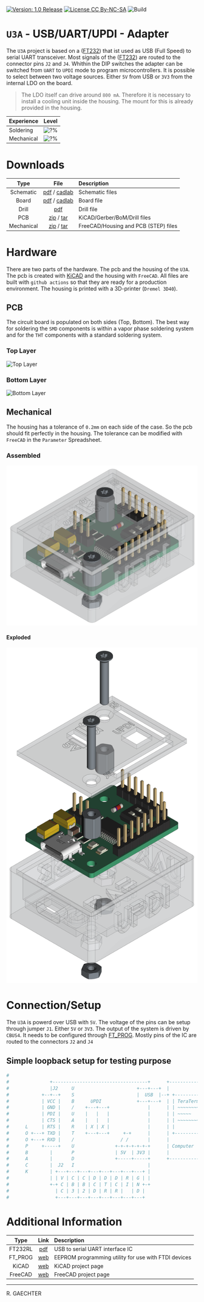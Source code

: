 [![Version: 1.0 Release](https://img.shields.io/badge/Version-1.0%20Release-green.svg)](https://github.com/0x007e/u3a) [![License CC By-NC-SA](https://img.shields.io/badge/Hardware-CC--BY--NC--SA--4.0-lightgrey)](https://creativecommons.org/licenses/by-nc-sa/4.0/legalcode) ![Build](https://github.com/0x007e/u3a/actions/workflows/release.yml/badge.svg)

# `U3A` - USB/UART/UPDI - Adapter

The `U3A` project is based on a ([FT232](#additional-information)) that ist used as USB (Full Speed) to serial UART transceiver. Most signals of the ([FT232](#additional-information)) are routed to the connector pins `J2` and `J4`. Whithin the DIP switches the adapter can be switched from `UART` to `UPDI` mode to program microcontrollers. It is possible to select between two voltage sources. Either `5V` from USB or `3V3` from the internal LDO on the board.

> The LDO itself can drive around `800 mA`. Therefore it is necessary to install a cooling unit inside the housing. The mount for this is already provided in the housing.

| Experience | Level |
|:------------|:-----:|
| Soldering   | ![?%](https://progress-bar.xyz/25?progress_color=00ff00&suffix=%20Low&width=120) |
| Mechanical  | ![?%](https://progress-bar.xyz/25?progress_color=00ff00&suffix=%20Low&width=120) |

# Downloads

| Type      | File               | Description              |
|:---------:|:------------------:|:-------------------------|
| Schematic | [pdf](https://github.com/0x007E/u3a/releases/latest/download/schematic.pdf) / [cadlab](https://cadlab.io/project/29697/main/files) | Schematic files |
| Board | [pdf](https://github.com/0x007E/u3a/releases/latest/download/pcb.pdf) / [cadlab](https://cadlab.io/project/29697/main/files) | Board file |
| Drill | [pdf](https://github.com/0x007E/u3a/releases/latest/download/drill.pdf) | Drill file |
| PCB | [zip](https://github.com/0x007E/u3a/releases/latest/download/kicad.zip) / [tar](https://github.com/0x007E/u3a/releases/latest/download/kicad.tar.gz) | KiCAD/Gerber/BoM/Drill files |
| Mechanical | [zip](https://github.com/0x007E/u3a/releases/latest/download/freecad.zip) / [tar](https://github.com/0x007E/u3a/releases/latest/download/freecad.tar.gz) | FreeCAD/Housing and PCB (STEP) files     |

# Hardware

There are two parts of the hardware. The pcb and the housing of the `U3A`. The pcb is created with [KiCAD](#additional-information) and the housing with `FreeCAD`. All files are built with `github actions` so that they are ready for a production environment. The housing is printed with a 3D-printer (`Dremel 3D40`).

## PCB

The circuit board is populated on both sides (Top, Bottom). The best way for soldering the `SMD` components is within a vapor phase soldering system and for the `THT` components with a standard soldering system.

### Top Layer

![Top Layer](https://github.com/0x007E/u3a/releases/latest/download/top.kicad.png)

### Bottom Layer

![Bottom Layer](https://github.com/0x007E/u3a/releases/latest/download/bottom.kicad.png)

## Mechanical

The housing has a tolerance of `0.2mm` on each side of the case. So the pcb should fit perfectly in the housing. The tolerance can be modified with `FreeCAD` in the `Parameter` Spreadsheet.

### Assembled

![Assembled](./images/assembled.png)

#### Exploded

![Exploded](./images/explosion.png)

# Connection/Setup

The `U3A` is powerd over USB with `5V`. The voltage of the pins can be setup through jumper `J1`. Either `5V` or `3V3`. The output of the system is driven by `CBUS4`. It needs to be configured through [FT_PROG](#additional-information). Mostly pins of the IC are routed to the connectors `J2` and `J4`

## Simple loopback setup for testing purpose

``` bash
#
#               +-----------------------------------+      +---------------------+
#               |J2     U                       +---+---+  |                     |
#            +--+--+    S                       |  USB  |--+ +-----------------+ |
#            | VCC |    B      UPDI             +---+---+  | | TeraTerm        | |
#            | GND |    /    +---+---+              |      | | ~~~~~~~~        | |
#            | PDI |    U    |   |   |              |      | | ~~~~~           | |
#            | CTS |    A    |   |   |              |      | | ~~~~~~~~~~~~    | |
#      L     | RTS |    R    | X | X |              |      | |                 | |
#      O +---+ TXD |    T    +---+---+     +-+      |      | +-----------------+ |
#      O +---+ RXD |    /                 / /       |      |                     |
#      P     +-----+    U               +-+-+-+-+-+-+      | Computer            |
#      B        |       P               | 5V  | 3V3 |      |                     |
#      A        |       D               +-----+-----+      +---------------------+
#      C        |  J2   I                           |
#      K        | +---+---+---+---+---+---+---+---+ |
#               | | V | C | C | D | D | D | R | G | |
#               +-+ C | B | B | C | T | C | I | N +-+
#                 | C | 3 | 2 | D | R | R |   | D |
#                 +---+---+---+---+---+---+---+---+
```

# Additional Information

| Type       | Link                                                                 | Description                                          |
|:----------:|:--------------------------------------------------------------------:|:-----------------------------------------------------|
| FT232RL    | [pdf](https://ftdichip.com/wp-content/uploads/2020/08/DS_FT232R.pdf) | USB to serial UART interface IC                      |
| FT_PROG    | [web](https://ftdichip.com/utilities/#ft_prog)                       | EEPROM programming utility for use with FTDI devices |
| KiCAD      | [web](https://www.kicad.org/)                                        | KiCAD project page                                   |
| FreeCAD    | [web](https://www.freecad.org/)                                      | FreeCAD project page                                 |

---

R. GAECHTER

